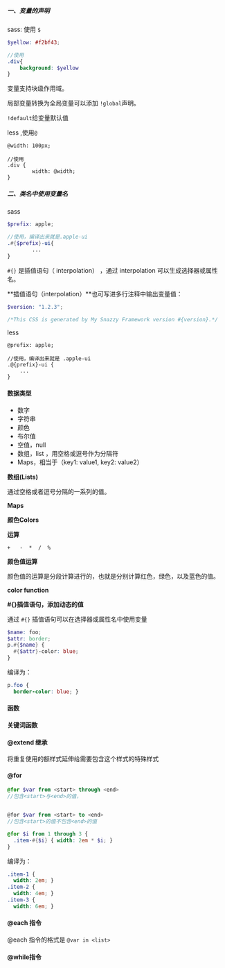 ##### 一、变量的声明

sass:  使用 `$`

```scss
$yellow: #f2bf43;

//使用
.div{
	background: $yellow
}
```

变量支持块级作用域。

局部变量转换为全局变量可以添加 `!global`声明。

`!default`给变量默认值

less ,使用`@`

```less
@width: 100px;

//使用
.div {
		width: @width;
}

```



##### 二、类名中使用变量名

sass

```scss
$prefix: apple;

//使用，编译出来就是.apple-ui
.#{$prefix}-ui{
		...
}
```

`#{}` 是插值语句（ interpolation） ，通过 interpolation  可以生成选择器或属性名。

**插值语句（interpolation）**也可写进多行注释中输出变量值：

```scss
$version: "1.2.3";

/*This CSS is generated by My Snazzy Framework version #{version}.*/
```



less

```less
@prefix: apple;

//使用，编译出来就是 .apple-ui
.@{prefix}-ui {
	...
}
```



#### 数据类型

- 数字
- 字符串
- 颜色
- 布尔值
- 空值，null
- 数组，list ，用空格或逗号作为分隔符
- Maps，相当于（key1: value1, key2: value2）



 **数组(Lists)**

通过空格或者逗号分隔的一系列的值。





**Maps**

**颜色Colors**



**运算**

`+   -  *  /  %`



**颜色值运算**

颜色值的运算是分段计算进行的，也就是分别计算红色，绿色，以及蓝色的值。



**color function**



**#{}插值语句，添加动态的值**

通过 `#{}` 插值语句可以在选择器或属性名中使用变量



```scss
$name: foo;
$attr: border;
p.#{$name} {
  #{$attr}-color: blue;
}
```

编译为：

```scss
p.foo {
  border-color: blue; }
```



#### 函数

**关键词函数**



#### @extend 继承

将重复使用的额样式延伸给需要包含这个样式的特殊样式



#### @for



```scss
@for $var from <start> through <end>
//包含<start>与<end>的值，


@for $var from <start> to <end>
//包含<start>的值不包含<end>的值

```

```scss
@for $i from 1 through 3 {
  .item-#{$i} { width: 2em * $i; }
}
```

编译为：

```scss
.item-1 {
  width: 2em; }
.item-2 {
  width: 4em; }
.item-3 {
  width: 6em; }
```



#### @each 指令

@each 指令的格式是 `@var in <list>`



#### @while指令



